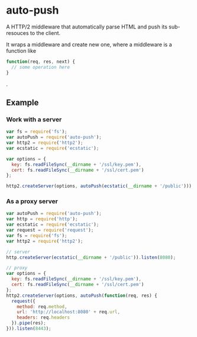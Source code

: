 # auto-push
A HTTP/2 middleware that automatically parse HTML and push its sub-resouces to the client.

It wraps a middleware and create new one, where a middleware is a function like

```javascript
function(req, res, next) {
  // some operation here
}
```
.

## Example

### Work with a server

```javascript
var fs = require('fs');
var autoPush = require('auto-push');
var http2 = require('http2');
var ecstatic = require('ecstatic');

var options = {
  key: fs.readFileSync(__dirname + '/ssl/key.pem'),
  cert: fs.readFileSync(__dirname + '/ssl/cert.pem')
};

http2.createServer(options, autoPush(ecstatic(__dirname + '/public'))).listen(8443);
```

### As a proxy server

```javascript
var autoPush = require('auto-push');
var http = require('http');
var ecstatic = require('ecstatic');
var request = require('request');
var fs = require('fs');
var http2 = require('http2');

// server
http.createServer(ecstatic(__dirname + '/public')).listen(8080);

// proxy
var options = {
  key: fs.readFileSync(__dirname + '/ssl/key.pem'),
  cert: fs.readFileSync(__dirname + '/ssl/cert.pem')
};
http2.createServer(options, autoPush(function(req, res) {
  request({
    method: req.method,
    url: 'http://localhost:8080' + req.url,
    headers: req.headers
  }).pipe(res);
})).listen(8443);
```
